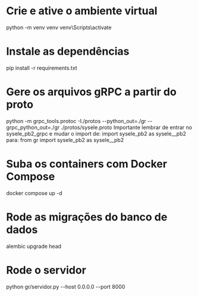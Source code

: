 # Crie e ative o ambiente virtual
python -m venv venv
venv\Scripts\activate

# Instale as dependências
pip install -r requirements.txt

# Gere os arquivos gRPC a partir do proto
python -m grpc_tools.protoc -I./protos --python_out=./gr --grpc_python_out=./gr ./protos/sysele.proto
Importante lembrar de entrar no sysele_pb2_grpc e mudar o import de: import sysele_pb2 as sysele__pb2 para: from gr import sysele_pb2 as sysele__pb2

# Suba os containers com Docker Compose
docker compose up -d

# Rode as migrações do banco de dados
alembic upgrade head

# Rode o servidor
python gr/servidor.py --host 0.0.0.0 --port 8000
